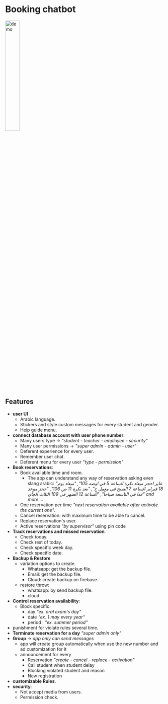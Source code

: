 # Booking chatbot

<img src="/media/demo.gif" alt="demo" width="30%" height="30%"/>

## Features

- **user UI**
  - Arabic language.
  - Stickers and style custom messages for every student and gender.
  - Help guide menu.
- **connect database account with user phone number**:
  - Many users type -> *"student - teacher - employee - security"*
  - Many user permissions -> *"super admin - admin - user"*
  - Deferent experience for every user.
  - Remember user chat.
  - Deferent menu for every user *"type - permission"*
- **Book reservations**:
  - Book available time and room.
    - The app can understand any way of reservation asking even slang arabic:
      *"عايز احجز ميعاد بكرة الساعة 5 في اوضه 105",*
      *"ميعاد يوم 18 فبراير الساعة 7 الصبح في معمل ج",*
      *"بعد بكرة 11 ص 106",*
      *"حجز موعد غدا في التاسعة صباحاً",*
      *"الساعة 12 الضهر في 109 الثلاث الجاي"*
        *and more ...*
  - One reservation per time *"next reservation available after activate the current one"*.
  - Cancel reservation: with maximum time to be able to cancel.
  - Replace reservation's user.
  - Active reservations *"by supervisor"* using pin code
- **Track reservations and missed reservation**.
  - Check today.
  - Check rest of today.
  - Check specific week day.
  - Check specific date.
- **Backup & Restore**
  - variation options to create.
    - Whatsapp: get the backup file.
    - Email: get the backup file.
    - Cloud: create backup on firebase.
  - restore throw:
    - whatsapp: by send backup file.
    - cloud
- **Control reservation availability**:
  - Block specific:
    - day *"ex. oral exam's day"*
    - date *"ex. 1 may every year"*
    - period : *"ex. summer period"*
- punishment for violate rules several time.
- **Terminate reservation for a day** *"super admin only"*
- **Group** -> *app only can send messages*
  - app will create group automatically when use the new number and ad customization for it
  - announcement for every
    - Reservation *"create - cancel - replace - activation"*
    - Call student when student delay
    - Blocking violated student and reason
    - New registration
- **customizable Rules**.
- **security**:
  - Not accept media from users.
  - Permission check.
